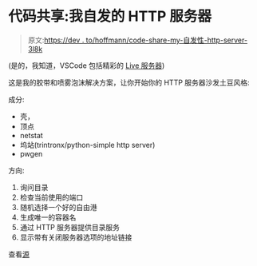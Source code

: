 # 代码共享:我自发的 HTTP 服务器

> 原文:[https://dev . to/hoffmann/code-share-my-自发性-http-server-3l8k](https://dev.to/hoffmann/code-share-my-spontaneous-http-server-3l8k)

(是的，我知道，VSCode 包括精彩的 [Live 服务器](https://marketplace.visualstudio.com/items?itemName=ritwickdey.LiveServer))

这是我的胶带和喷雾泡沫解决方案，让你开始你的 HTTP 服务器沙发土豆风格:

成分:

*   壳，
*   顶点
*   netstat
*   坞站(trintronx/python-simple http server)
*   pwgen

方向:

1.  询问目录
2.  检查当前使用的端口
3.  随机选择一个好的自由港
4.  生成唯一的容器名
5.  通过 HTTP 服务器提供目录服务
6.  显示带有关闭服务器选项的地址链接

查看[源](https://github.com/HoffmannP/Spontaneous-HTTP-Server)